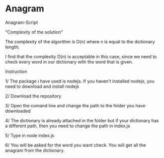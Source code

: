 # Anagram
Anagram-Script

"Complexity of the solution"

The complexity of the algorithm is O(n) where n is equal to the dictionary length;

I find that the complexity O(n) is acceptable in this case, since we need to check every word in our dictionary with the word that is given.

Instruction

1/ The package i have used is nodejs. If you haven't installed nodejs, you need to download and install nodejs 

2/ Download the repository 

3/ Open the comand line and change the path to the folder you have downloaded

4/ The dictionary is already attached in the folder but if your dictionary has a different path, then you need to change the path in index.js 

5/ Type in node index.js 

6/ You will be asked for the word you want check. You will get all the anagram from the dictionary.
